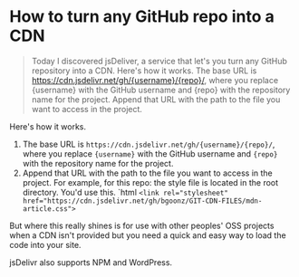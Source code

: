 # How to turn any GitHub repo into a CDN

> Today I discovered jsDeliver, a service that let's you turn any GitHub repository into a CDN.
Here's how it works.
 The base URL is <https://cdn.jsdelivr.net/gh/{username}/{repo}/>, where you replace {username} with the GitHub username and {repo} with the repository name for the project. Append that URL with the path to the file you want to access in the project.


Here's how it works.

1.  The base URL is `https://cdn.jsdelivr.net/gh/{username}/{repo}/`, where you replace `{username}` with the GitHub username and `{repo}` with the repository name for the project.
2.  Append that URL with the path to the file you want to access in the project. For example, for this repo: the style file is located in the root directory. You'd use this. `html ```<link rel="stylesheet" href="https://cdn.jsdelivr.net/gh/bgoonz/GIT-CDN-FILES/mdn-article.css">```

But where this really shines is for use with other peoples' OSS projects when a CDN isn't provided but you need a quick and easy way to load the code into your site.

jsDelivr also supports NPM and WordPress.



